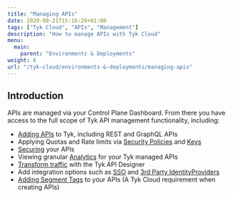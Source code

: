 ```yaml
---
title: "Managing APIs"
date: 2020-08-21T15:16:29+01:00
tags: ["Tyk Cloud", "APIs", "Management"]
description: "How to manage APIs with Tyk Cloud"
menu:
  main:
    parent: "Environments & Deployments"
weight: 6
url: "/tyk-cloud/environments-&-deployments/managing-apis"
---
```


## Introduction

APIs are managed via your Control Plane Dashboard. From there you have access to the full scope of Tyk API management functionality, including:

* [Adding APIs](/docs/getting-started/tutorials/create-api/) to Tyk, including REST and GraphQL APIs
* Applying Quotas and Rate limits via [Security Policies](/docs/getting-started/tutorials/create-security-policy/) and [Keys](/docs/getting-started/tutorials/create-api-key/)
* [Securing](/docs/basic-config-and-security/security/) your APIs
* Viewing granular [Analytics](/docs/tyk-dashboard-analytics/) for your Tyk managed APIs
* [Transform traffic](/docs/advanced-configuration/transform-traffic/) with the Tyk API Designer
* Add integration options such as [SSO](/docs/advanced-configuration/integrate/sso/) and [3rd Party IdentityProviders](/docs/advanced-configuration/integrate/3rd-party-identity-providers/)
* [Adding Segment Tags](/docs/tyk-cloud/troubleshooting-support/faqs/#q8-how-do-segment-tags-work-with-tyk-cloud) to your APIs (A Tyk Cloud requirement when creating APIs)


